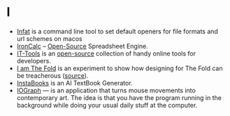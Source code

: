 # I

- [Infat](https://github.com/philocalyst/infat) is a command line tool to set default openers for file formats and url schemes on macos
- [IronCalc](https://www.ironcalc.com) – [Open-Source](https://github.com/ironcalc/IronCalc/) Spreadsheet Engine.
- [IT-Tools](https://it-tools.tech) is an [open-source](https://github.com/CorentinTh/it-tools/) collection of handy online tools for developers.
- [I am The Fold](https://iamthefold.com) is an experiment to show how designing for The Fold can be treacherous ([source](https://github.com/iest/i-am-the-fold)).
- [InstaBooks](https://instabooks.ai) is an AI TextBook Generator.
- [IOGraph](https://iographica.com) — is an application that turns mouse movements into contemporary art. The idea is that you have the program running in the background while doing your usual daily stuff at the computer. 